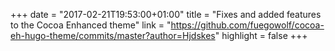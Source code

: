 +++
date = "2017-02-21T19:53:00+01:00"
title = "Fixes and added features to the Cocoa Enhanced theme"
link = "https://github.com/fuegowolf/cocoa-eh-hugo-theme/commits/master?author=Hjdskes"
highlight = false
+++
